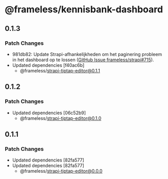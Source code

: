 # @frameless/kennisbank-dashboard

## 0.1.3

### Patch Changes

- 981db82: Update Strapi-afhankelijkheden om het paginering probleem in het dashboard op te lossen ([GitHub Issue frameless/strapi#715](https://github.com/frameless/strapi/issues/715)).
- Updated dependencies [f40ac6b]
  - @frameless/strapi-tiptap-editor@0.1.1

## 0.1.2

### Patch Changes

- Updated dependencies [06c52b9]
  - @frameless/strapi-tiptap-editor@0.1.0

## 0.1.1

### Patch Changes

- Updated dependencies [82fa577]
- Updated dependencies [82fa577]
  - @frameless/strapi-tiptap-editor@0.0.0
